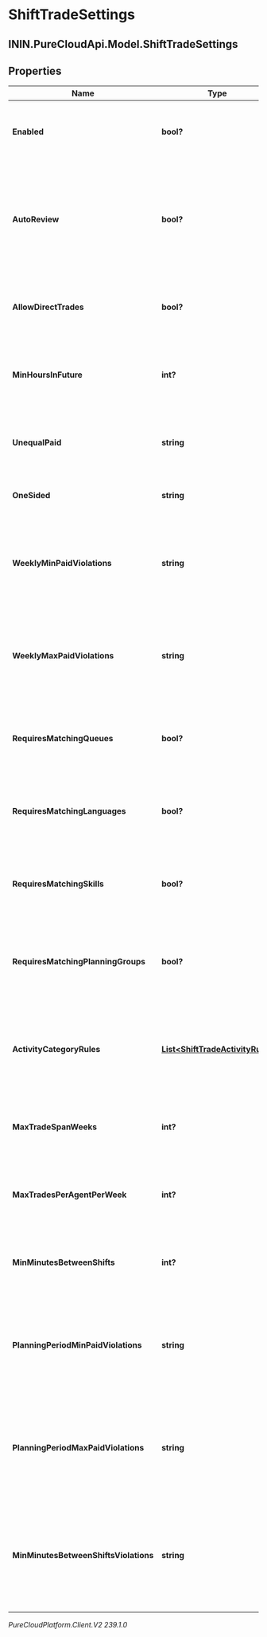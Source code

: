 # ShiftTradeSettings

## ININ.PureCloudApi.Model.ShiftTradeSettings

## Properties

|Name | Type | Description | Notes|
|------------ | ------------- | ------------- | -------------|
| **Enabled** | **bool?** | Whether shift trading is enabled for this management unit | [optional] |
| **AutoReview** | **bool?** | Whether automatic shift trade review is enabled according to the rules defined in for this management unit | [optional] |
| **AllowDirectTrades** | **bool?** | Whether direct shift trades between agents are allowed | [optional] |
| **MinHoursInFuture** | **int?** | The minimum number of hours in the future shift trades are allowed | [optional] |
| **UnequalPaid** | **string** | How to handle shift trades which involve unequal paid times | [optional] |
| **OneSided** | **string** | How to handle one-sided shift trades | [optional] |
| **WeeklyMinPaidViolations** | **string** | How to handle shift trades which result in violations of weekly minimum paid time constraint | [optional] |
| **WeeklyMaxPaidViolations** | **string** | How to handle shift trades which result in violations of weekly maximum paid time constraint | [optional] |
| **RequiresMatchingQueues** | **bool?** | Whether to constrain shift trades to agents with matching queues | [optional] |
| **RequiresMatchingLanguages** | **bool?** | Whether to constrain shift trades to agents with matching languages | [optional] |
| **RequiresMatchingSkills** | **bool?** | Whether to constrain shift trades to agents with matching skills | [optional] |
| **RequiresMatchingPlanningGroups** | **bool?** | Whether to constrain shift trades to agents with matching planning groups | [optional] |
| **ActivityCategoryRules** | [**List&lt;ShiftTradeActivityRule&gt;**](ShiftTradeActivityRule) | Rules that specify what to do with activity categories that are part of a shift defined in a trade | [optional] |
| **MaxTradeSpanWeeks** | **int?** | The maximum number of weeks a shift trade can span | [optional] |
| **MaxTradesPerAgentPerWeek** | **int?** | The maximum number of shift trades an agent can submit per week | [optional] |
| **MinMinutesBetweenShifts** | **int?** | The minimum number of minutes between shifts | [optional] |
| **PlanningPeriodMinPaidViolations** | **string** | How to handle shift trades which result in violations of planning period minimum paid time constraint | [optional] |
| **PlanningPeriodMaxPaidViolations** | **string** | How to handle shift trades which result in violations of planning period maximum paid time constraint | [optional] |
| **MinMinutesBetweenShiftsViolations** | **string** | How to handle shift trades which result in violations of minimum number of minutes between shifts constraint | [optional] |



_PureCloudPlatform.Client.V2 239.1.0_
